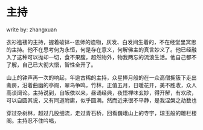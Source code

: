 # 主持   
write by: zhangxuan  

衣衫褴褛的主持，握着破钵--恩师的遗物，灰发、白发间生着的，不在经堂里冥思的主持。他不在思考何为永恒，何是存在意义，何解佛主的真言妙义了。他已经融入了这种可以抛却一切，食不果腹，超然物外，物我两忘的流浪生活。他自己都不了解，自己已大彻大悟，智性全开了。  

山上的钟声再一次的响起，年逾古稀的主持，众星捧月般的在一众高僧拥簇下走出斋房，沿着曲幽的亭阁，翠鸟争鸣，竹林，正值五月，日暖花开，美不胜收，众人高谈阔论。主持说到，自皈依以来，昼诵经典，夜悟禅味玄妙，得开解，有欢欣，可以自圆其说，又有同道附庸，似乎圆满。然而近来很不平静，是我涅槃之劫数也

穿过杂树林，越过几股细流，走过青石桥，回看巍峨山上的寺宇，琼玉般的雕栏楼阁。主持忍不住吟唱，
